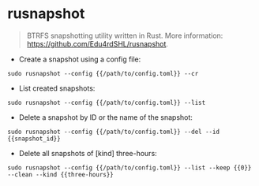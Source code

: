 # rusnapshot

> BTRFS snapshotting utility written in Rust.
> More information: <https://github.com/Edu4rdSHL/rusnapshot>.

- Create a snapshot using a config file:

`sudo rusnapshot --config {{/path/to/config.toml}} --cr`

- List created snapshots:

`sudo rusnapshot --config {{/path/to/config.toml}} --list`

- Delete a snapshot by ID or the name of the snapshot:

`sudo rusnapshot --config {{/path/to/config.toml}} --del --id {{snapshot_id}}`

- Delete all snapshots of [kind] three-hours:

`sudo rusnapshot --config {{/path/to/config.toml}} --list --keep {{0}} --clean --kind {{three-hours}}`
